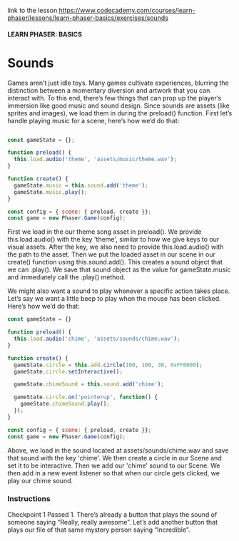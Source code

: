 link to the lesson
https://www.codecademy.com/courses/learn-phaser/lessons/learn-phaser-basics/exercises/sounds

#### LEARN PHASER: BASICS

# Sounds

Games aren’t just idle toys. Many games cultivate experiences, blurring the distinction between a momentary diversion and artwork that you can interact with. To this end, there’s few things that can prop up the player’s immersion like good music and sound design. Since sounds are assets (like sprites and images), we load them in during the preload() function. First let’s handle playing music for a scene, here’s how we’d do that:


```js

const gameState = {};

function preload() {
  this.load.audio('theme', 'assets/music/theme.wav');
}

function create() {
  gameState.music = this.sound.add('theme');
  gameState.music.play();
}

const config = { scene: { preload, create }};
const game = new Phaser.Game(config);


```
First we load in the our theme song asset in preload(). We provide this.load.audio() with the key 'theme', similar to how we give keys to our visual assets. After the key, we also need to provide this.load.audio() with the path to the asset. Then we put the loaded asset in our scene in our create() function using this.sound.add(). This creates a sound object that we can .play(). We save that sound object as the value for gameState.music and immediately call the .play() method.

We might also want a sound to play whenever a specific action takes place. Let’s say we want a little beep to play when the mouse has been clicked. Here’s how we’d do that:

```js
const gameState = {}

function preload() {
  this.load.audio('chime', 'assets/sounds/chime.wav');
}

function create() {
  gameState.circle = this.add.circle(100, 100, 30, 0xFF0000);
  gameState.circle.setInteractive();

  gameState.chimeSound = this.sound.add('chime');

  gameState.circle.on('pointerup', function() {
    gameState.chimeSound.play();
  });
}

const config = { scene: { preload, create }};
const game = new Phaser.Game(config);

```
Above, we load in the sound located at assets/sounds/chime.wav and save that sound with the key 'chime'. We then create a circle in our Scene and set it to be interactive. Then we add our 'chime' sound to our Scene. We then add in a new event listener so that when our circle gets clicked, we play our chime sound.

### Instructions
Checkpoint 1 Passed
1.
There’s already a button that plays the sound of someone saying “Really, really awesome”. Let’s add another button that plays our file of that same mystery person saying “Incredible”.
